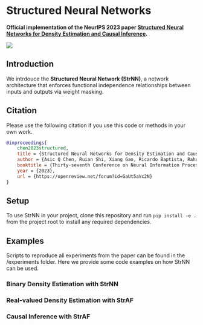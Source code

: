 # Structured Neural Networks

**Official implementation of the NeurIPS 2023 paper [Structured Neural Networks for Density Estimation and Causal Inference](https://openreview.net/forum?id=GaUt5aVc2N).**

![](media/main_figure.png)

## Introduction

We intrdouce the **Structured Neural Network (StrNN)**, a network architecture that enforces functional independence relationships between inputs and outputs via weight masking.

## Citation

Please use the following citation if you use this code or methods in your own work.

```bibtex
@inproceedings{
    chen2023structured,
    title = {Structured Neural Networks for Density Estimation and Causal Inference},
    author = {Asic Q Chen, Ruian Shi, Xiang Gao, Ricardo Baptista, Rahul G Krishnan},
    booktitle = {Thirty-seventh Conference on Neural Information Processing Systems},
    year = {2023},
    url = {https://openreview.net/forum?id=GaUt5aVc2N}
}
```

## Setup

To use StrNN in your project, clone this repository and run `pip install -e .` from the project root to install any required dependencies. 

## Examples

Scripts to reproduce all experiments from the paper can be found in the /experiments folder. Here we provide some code examples on how StrNN can be used.

### Binary Density Estimation with StrNN

### Real-valued Density Estimation with StrAF

### Causal Inference with StrAF

